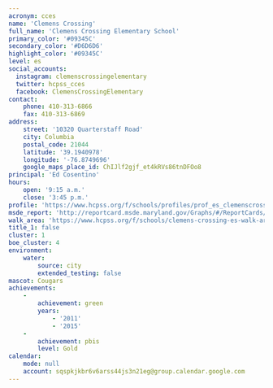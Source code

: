 ```yaml
---
acronym: cces
name: 'Clemens Crossing'
full_name: 'Clemens Crossing Elementary School'
primary_color: '#09345C'
secondary_color: '#D6D6D6'
highlight_color: '#09345C'
level: es
social_accounts:
  instagram: clemenscrossingelementary
  twitter: hcpss_cces
  facebook: ClemensCrossingElementary
contact:
    phone: 410-313-6866
    fax: 410-313-6869
address:
    street: '10320 Quarterstaff Road'
    city: Columbia
    postal_code: 21044
    latitude: '39.1940978'
    longitude: '-76.8749696'
    google_maps_place_id: ChIJlf2gjf_et4kRVs86tnDFOo8
principal: 'Ed Cosentino'
hours:
    open: '9:15 a.m.'
    close: '3:45 p.m.'
profile: 'https://www.hcpss.org/f/schools/profiles/prof_es_clemenscrossing.pdf'
msde_report: 'http://reportcard.msde.maryland.gov/Graphs/#/ReportCards/ReportCardSchool/1//1/13/0520/'
walk_area: 'https://www.hcpss.org/f/schools/clemens-crossing-es-walk-area.pdf'
title_1: false
cluster: 1
boe_cluster: 4
environment:
    water:
        source: city
        extended_testing: false
mascot: Cougars
achievements:
    -
        achievement: green
        years:
            - '2011'
            - '2015'
    -
        achievement: pbis
        level: Gold
calendar:
    mode: null
    account: sqspkjkbr6v6arss44js3n21eg@group.calendar.google.com
---
```

